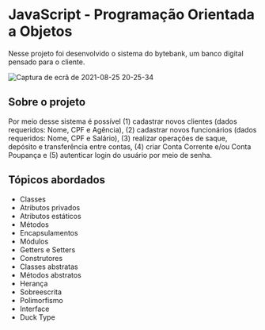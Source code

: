 # JavaScript - Programação Orientada a Objetos
Nesse projeto foi desenvolvido o sistema do bytebank, um banco digital pensado para o cliente. 

![Captura de ecrã de 2021-08-25 20-25-34](https://user-images.githubusercontent.com/78432629/130877172-b0144aa8-b955-48de-8995-1585461445cf.png)

## Sobre o projeto
Por meio desse sistema é possível (1) cadastrar novos clientes (dados requeridos: Nome, CPF e Agência), (2) cadastrar novos funcionários (dados requeridos: Nome, CPF e Salário), (3) realizar operações de saque, depósito e transferência entre contas, (4) criar Conta Corrente e/ou Conta Poupança e (5) autenticar login do usuário por meio de senha.

## Tópicos abordados
* Classes
* Atributos privados
* Atributos estáticos
* Métodos
* Encapsulamentos
* Módulos
* Getters e Setters 
* Construtores
* Classes abstratas
* Métodos abstratos
* Herança
* Sobreescrita
* Polimorfismo
* Interface
* Duck Type
